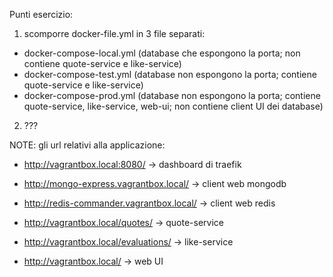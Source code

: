 Punti esercizio:
1. scomporre docker-file.yml in 3 file separati:
  - docker-compose-local.yml (database che espongono la porta; non contiene quote-service e like-service)
  - docker-compose-test.yml (database non espongono la porta; contiene quote-service e like-service)
  - docker-compose-prod.yml (database non espongono la porta; contiene quote-service, like-service, web-ui; non contiene client UI dei database)

2. ???

NOTE: gli url relativi alla applicazione:
- http://vagrantbox.local:8080/ -> dashboard di traefik
- http://mongo-express.vagrantbox.local/ -> client web mongodb
- http://redis-commander.vagrantbox.local/ -> client web redis
- http://vagrantbox.local/quotes/ -> quote-service
- http://vagrantbox.local/evaluations/ -> like-service

- http://vagrantbox.local/ -> web UI
